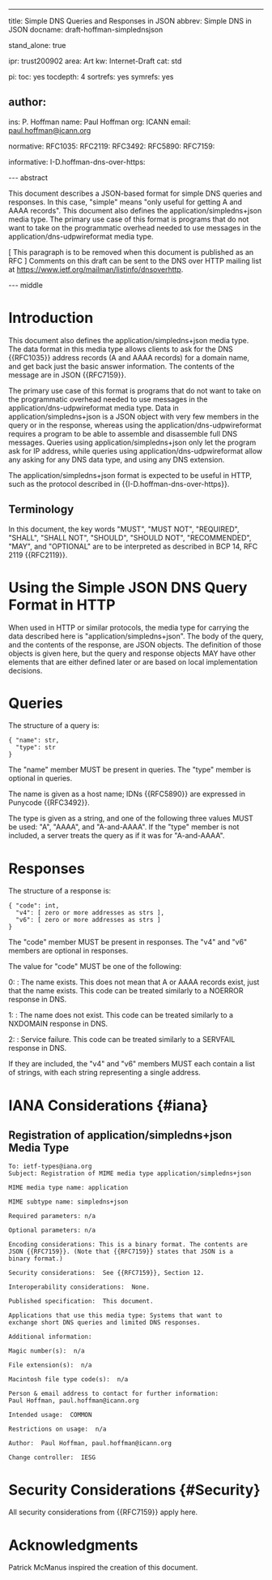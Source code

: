 ---
title: Simple DNS Queries and Responses in JSON
abbrev: Simple DNS in JSON
docname: draft-hoffman-simplednsjson

stand_alone: true

ipr: trust200902
area: Art
kw: Internet-Draft
cat: std

pi:
  toc: yes
  tocdepth: 4
  sortrefs: yes
  symrefs: yes

author:
 -
   ins: P. Hoffman
   name: Paul Hoffman
   org: ICANN
   email: paul.hoffman@icann.org

normative:
  RFC1035:
  RFC2119:
  RFC3492:
  RFC5890:
  RFC7159:

informative:
  I-D.hoffman-dns-over-https:

--- abstract

This document describes a JSON-based format for simple DNS queries
and responses. In this case, "simple" means "only useful for
getting A and AAAA records". This document also defines the
application/simpledns+json media type. The primary use case of this
format is programs that do not want to take on the programmatic
overhead needed to use messages in the
application/dns-udpwireformat media type.

\[ This paragraph is to be removed when this document is published as an RFC \]
Comments on this draft can be sent to the DNS over HTTP mailing list at
<https://www.ietf.org/mailman/listinfo/dnsoverhttp>.

--- middle

# Introduction

This document also defines the application/simpledns+json media
type. The data format in this media type allows clients to ask for
the DNS {{RFC1035}} address records (A and AAAA records) for a
domain name, and get back just the basic answer information. The
contents of the message are in JSON {{RFC7159}}.

The primary use case of this format is programs that do not want to
take on the programmatic overhead needed to use messages in the
application/dns-udpwireformat media type. Data in
application/simpledns+json is a JSON object with very few members
in the query or in the response, whereas using the
application/dns-udpwireformat requires a program to be able to
assemble and disassemble full DNS messages. Queries using
application/simpledns+json only let the program ask for IP address,
while queries using application/dns-udpwireformat allow any asking
for any DNS data type, and using any DNS extension.

The application/simpledns+json format is expected to be useful in
HTTP, such as the protocol described in
{{I-D.hoffman-dns-over-https}}.

## Terminology

In this document, the key words "MUST", "MUST NOT", "REQUIRED", "SHALL", "SHALL NOT",
"SHOULD", "SHOULD NOT", "RECOMMENDED", "MAY", and "OPTIONAL" are to be interpreted as
described in BCP 14, RFC 2119 {{RFC2119}}.

# Using the Simple JSON DNS Query Format in HTTP

When used in HTTP or similar protocols, the media type
for carrying the data described here is "application/simpledns+json".
The body of the query, and the contents of the response, are JSON objects.
The definition of those objects is given here, but the query and
response objects MAY have other elements that are either defined later
or are based on local implementation decisions.

# Queries

The structure of a query is:

~~~~~
{ "name": str,
  "type": str
}
~~~~~

The "name" member MUST be present in queries. The "type" member is optional in queries.

The name is given as a host name; IDNs {{RFC5890}} are expressed in Punycode {{RFC3492}}.

The type is given as a string, and one of the following three values MUST be used:
"A", "AAAA", and "A-and-AAAA". If the "type" member is not
included, a server treats the query as if it was for "A-and-AAAA".

# Responses

The structure of a response is:

~~~~~
{ "code": int,
  "v4": [ zero or more addresses as strs ],
  "v6": [ zero or more addresses as strs ]
}
~~~~~

The "code" member MUST be present in responses. The "v4" and "v6" members are optional in responses.

The value for "code" MUST be one of the following:

0:
: The name exists. This does not mean that A or AAAA records exist, just that the name
exists. This code can be treated similarly to a NOERROR response in DNS.

1:
: The name does not exist.
This code can be treated similarly to a NXDOMAIN response in DNS.

2:
: Service failure.
This code can be treated similarly to a SERVFAIL response in DNS.

If they are included, the "v4" and "v6" members MUST each contain a list
of strings, with each string representing a single address.


# IANA Considerations {#iana}

## Registration of application/simpledns+json Media Type

~~~~~
To: ietf-types@iana.org
Subject: Registration of MIME media type application/simpledns+json

MIME media type name: application

MIME subtype name: simpledns+json

Required parameters: n/a

Optional parameters: n/a

Encoding considerations: This is a binary format. The contents are
JSON {{RFC7159}}. (Note that {{RFC7159}} states that JSON is a
binary format.)

Security considerations:  See {{RFC7159}}, Section 12.

Interoperability considerations:  None.

Published specification:  This document.

Applications that use this media type: Systems that want to
exchange short DNS queries and limited DNS responses.

Additional information:

Magic number(s):  n/a

File extension(s):  n/a

Macintosh file type code(s):  n/a

Person & email address to contact for further information:
Paul Hoffman, paul.hoffman@icann.org

Intended usage:  COMMON

Restrictions on usage:  n/a

Author:  Paul Hoffman, paul.hoffman@icann.org

Change controller:  IESG
~~~~~

# Security Considerations {#Security}

All security considerations from {{RFC7159}} apply here.

# Acknowledgments

Patrick McManus inspired the creation of this document.
